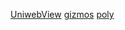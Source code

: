 [UniwebView](uniwebview://action?CaptureScreen=CaptureScreen)
[gizmos](http://www.example.com/gizmos)
[poly](https://poly-odyssey.onelink.me/wWkm)
